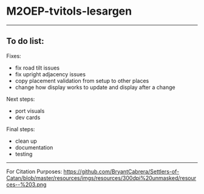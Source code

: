 # M2OEP-tvitols-lesargen

---
## To do list:
Fixes:
- fix road tilt issues
- fix upright adjacency issues
- copy placement validation from setup to other places
- change how display works to update and display after a change

Next steps:
- port visuals
- dev cards

Final steps:
- clean up
- documentation
- testing

---
For Citation Purposes:
https://github.com/BryantCabrera/Settlers-of-Catan/blob/master/resources/imgs/resources/300dpi%20unmasked/resources--%203.png